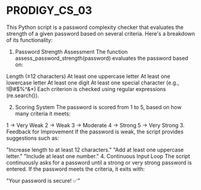 # PRODIGY_CS_03


This Python script is a password complexity checker that evaluates the strength of a given password based on several criteria. Here's a breakdown of its functionality:

1. Password Strength Assessment
The function assess_password_strength(password) evaluates the password based on:

Length (≥12 characters)
At least one uppercase letter
At least one lowercase letter
At least one digit
At least one special character (e.g., !@#$%^&*)
Each criterion is checked using regular expressions (re.search()).

2. Scoring System
The password is scored from 1 to 5, based on how many criteria it meets:

1 → Very Weak
2 → Weak
3 → Moderate
4 → Strong
5 → Very Strong
3. Feedback for Improvement
If the password is weak, the script provides suggestions such as:

"Increase length to at least 12 characters."
"Add at least one uppercase letter."
"Include at least one number."
4. Continuous Input Loop
The script continuously asks for a password until a strong or very strong password is entered. If the password meets the criteria, it exits with:

"Your password is secure! ✅"

